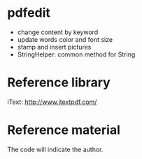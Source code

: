 # pdfedit
- change content by keyword
- update words color and font size
- stamp and insert pictures
- StringHelper: common method for String

# Reference library
iText:  http://www.itextpdf.com/

# Reference material
The code will indicate the author.

